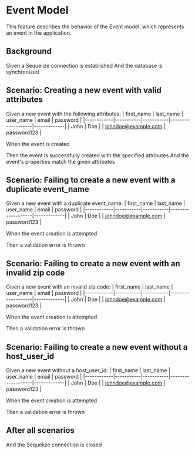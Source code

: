 # Event Model

This feature describes the behavior of the Event model, which represents an event in the application.

## Background

Given a Sequelize connection is established
And the database is synchronized

## Scenario: Creating a new event with valid attributes

Given a new event with the following attributes:
  | first_name | last_name | user_name | email             | password    |
  |------------|-----------|-----------|-------------------|-------------|
  | John       | Doe       |           | johndoe@example.com | password123 |

When the event is created

Then the event is successfully created with the specified attributes
And the event's properties match the given attributes

## Scenario: Failing to create a new event with a duplicate event_name

Given a new event with a duplicate event_name:
  | first_name | last_name | user_name | email             | password    |
  |------------|-----------|-----------|-------------------|-------------|
  | John       | Doe       |           | johndoe@example.com | password123 |

When the event creation is attempted

Then a validation error is thrown

## Scenario: Failing to create a new event with an invalid zip code

Given a new event with an invalid zip code:
  | first_name | last_name | user_name | email             | password    |
  |------------|-----------|-----------|-------------------|-------------|
  | John       | Doe       |           | johndoe@example.com | password123 |

When the event creation is attempted

Then a validation error is thrown

## Scenario: Failing to create a new event without a host_user_id

Given a new event without a host_user_id:
  | first_name | last_name | user_name | email             | password    |
  |------------|-----------|-----------|-------------------|-------------|
  | John       | Doe       |           | johndoe@example.com | password123 |

When the event creation is attempted

Then a validation error is thrown

## After all scenarios

And the Sequelize connection is closed

